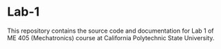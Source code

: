 # Lab-1
 This repository contains the source code and documentation for Lab 1 of ME 405 (Mechatronics) course at California Polytechnic State University.
